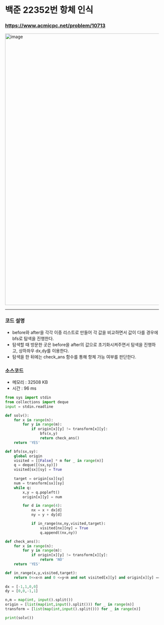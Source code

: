 백준 22352번 항체 인식
======================

### <https://www.acmicpc.net/problem/10713>
<img width="890" alt="image" src="https://user-images.githubusercontent.com/83554018/171173134-61afe466-41d7-4103-8ca3-83cfbbc41891.png">

<hr>

### 코드 설명
+ before와 after을 각각 이중 리스트로 만들어 각 값을 비교하면서 값이 다를 경우에 bfs로 탐색을 진행한다.
+ 탐색할 때 방문한 곳은 before을 after의 값으로 초기화시켜주면서 탐색을 진행하고, 상하좌우 dx,dy를 이용한다.
+ 탐색을 한 뒤에는 check_ans 함수를 통해 항체 가능 여부를 판단한다.

### 소스코드
+ 메모리 : 32508 KB
+ 시간 : 96 ms
```python
from sys import stdin
from collections import deque
input = stdin.readline

def solv():
    for x in range(n):
        for y in range(m):
            if origin[x][y] != transform[x][y]:
                bfs(x,y)
                return check_ans()
    return 'YES'

def bfs(sx,sy):
    global origin
    visited = [[False] * m for _ in range(n)]
    q = deque([(sx,sy)])
    visited[sx][sy] = True
    
    target = origin[sx][sy]
    num = transform[sx][sy]
    while q:
        x,y = q.popleft()
        origin[x][y] = num

        for d in range(4):
            nx = x + dx[d]
            ny = y + dy[d]

            if in_range(nx,ny,visited,target):
                visited[nx][ny] = True
                q.append((nx,ny))

def check_ans():
    for x in range(n):
        for y in range(m):
            if origin[x][y] != transform[x][y]:
                return 'NO'
    return 'YES'

def in_range(x,y,visited,target):
    return 0<=x<n and 0 <=y<m and not visited[x][y] and origin[x][y] == target
    
dx = [-1,1,0,0]
dy = [0,0,-1,1]

n,m = map(int, input().split())
origin = [list(map(int,input().split())) for _ in range(n)]
transform = [list(map(int,input().split())) for _ in range(n)]

print(solv())
```
